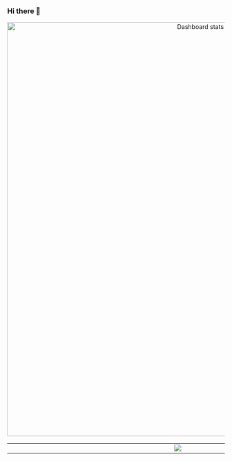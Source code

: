 ### Hi there 👋  

<!-- Made with [OSS Insight](https://ossinsight.io/) -->
<a href="https://next.ossinsight.io/widgets/official/compose-user-dashboard-stats?user_id=60531485" target="_blank" style="display: block" align="center">
  <picture>
    <source media="(prefers-color-scheme: dark)" srcset="https://next.ossinsight.io/widgets/official/compose-user-dashboard-stats/thumbnail.png?user_id=60531485&image_size=auto&color_scheme=dark" width="960px" height="auto">
    <img alt="Dashboard stats of @zxiaosi" src="https://next.ossinsight.io/widgets/official/compose-user-dashboard-stats/thumbnail.png?user_id=60531485&image_size=auto&color_scheme=light" width="960px" height="auto">
  </picture>
</a>

<table>
<tr>
<td width="560px" >
  
<!-- https://github.com/gautamkrishnar/blog-post-workflow?tab=readme-ov-file#options -->
<!-- BLOG-POST-LIST:START -->

<!-- BLOG-POST-LIST:END -->

</td>
<td align="center" width="400px" >
  
<a href="https://github.com/zxiaosi">
  <img align="center" src="https://github-readme-stats.vercel.app/api/top-langs/?username=zxiaosi&layout=compact&theme=transparent" />
</a>

</td>
</tr>
</table>

